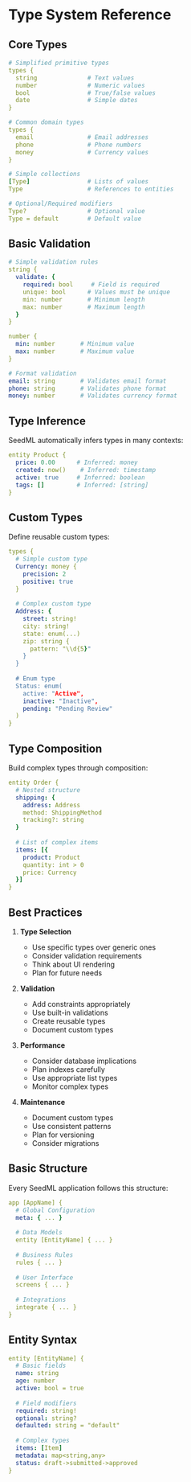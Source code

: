 # Type System Reference

## Core Types

```yaml
# Simplified primitive types
types {
  string              # Text values
  number              # Numeric values
  bool                # True/false values 
  date                # Simple dates
}

# Common domain types
types {
  email               # Email addresses
  phone               # Phone numbers  
  money               # Currency values
}

# Simple collections
[Type]                # Lists of values
Type                  # References to entities

# Optional/Required modifiers
Type?                 # Optional value
Type = default        # Default value
```

## Basic Validation

```yaml
# Simple validation rules
string {
  validate: {
    required: bool     # Field is required
    unique: bool      # Values must be unique
    min: number       # Minimum length
    max: number       # Maximum length
  }
}

number {
  min: number       # Minimum value
  max: number       # Maximum value
}

# Format validation
email: string       # Validates email format
phone: string       # Validates phone format
money: number       # Validates currency format
```

## Type Inference

SeedML automatically infers types in many contexts:

```yaml
entity Product {
  price: 0.00      # Inferred: money
  created: now()    # Inferred: timestamp
  active: true     # Inferred: boolean
  tags: []         # Inferred: [string]
}
```

## Custom Types

Define reusable custom types:

```yaml
types {
  # Simple custom type
  Currency: money {
    precision: 2
    positive: true
  }
  
  # Complex custom type
  Address: {
    street: string!
    city: string!
    state: enum(...)
    zip: string {
      pattern: "\\d{5}"
    }
  }
  
  # Enum type
  Status: enum(
    active: "Active",
    inactive: "Inactive",
    pending: "Pending Review"
  )
}
```

## Type Composition

Build complex types through composition:

```yaml
entity Order {
  # Nested structure
  shipping: {
    address: Address
    method: ShippingMethod
    tracking?: string
  }
  
  # List of complex items
  items: [{
    product: Product
    quantity: int > 0
    price: Currency
  }]
}
```

## Best Practices

1. **Type Selection**
   - Use specific types over generic ones
   - Consider validation requirements
   - Think about UI rendering
   - Plan for future needs

2. **Validation**
   - Add constraints appropriately
   - Use built-in validations
   - Create reusable types
   - Document custom types

3. **Performance**
   - Consider database implications
   - Plan indexes carefully
   - Use appropriate list types
   - Monitor complex types

4. **Maintenance**
   - Document custom types
   - Use consistent patterns
   - Plan for versioning
   - Consider migrations

## Basic Structure

Every SeedML application follows this structure:

```yaml
app [AppName] {
  # Global Configuration
  meta: { ... }
  
  # Data Models
  entity [EntityName] { ... }
  
  # Business Rules
  rules { ... }
  
  # User Interface
  screens { ... }
  
  # Integrations
  integrate { ... }
}
```

## Entity Syntax

```yaml
entity [EntityName] {
  # Basic fields
  name: string
  age: number
  active: bool = true
  
  # Field modifiers
  required: string!
  optional: string?
  defaulted: string = "default"
  
  # Complex types
  items: [Item]
  metadata: map<string,any>
  status: draft->submitted->approved
}
```
